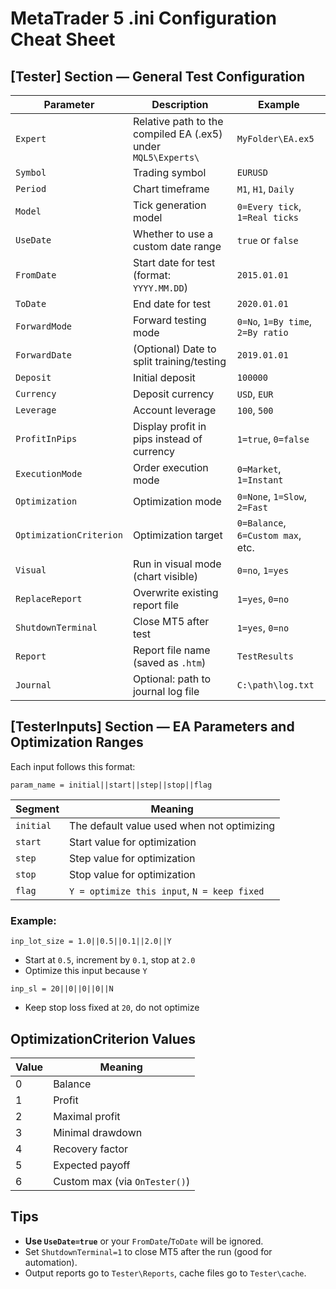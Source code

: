 # MetaTrader 5 .ini Configuration Cheat Sheet

## [Tester] Section — General Test Configuration

| Parameter               | Description                                                   | Example                           |
|-------------------------|---------------------------------------------------------------|-----------------------------------|
| `Expert`                | Relative path to the compiled EA (.ex5) under `MQL5\Experts\` | `MyFolder\EA.ex5`                 |
| `Symbol`                | Trading symbol                                                | `EURUSD`                          |
| `Period`                | Chart timeframe                                               | `M1`, `H1`, `Daily`               |
| `Model`                 | Tick generation model                                         | `0=Every tick`, `1=Real ticks`    |
| `UseDate`               | Whether to use a custom date range                            | `true` or `false`                 |
| `FromDate`              | Start date for test (format: `YYYY.MM.DD`)                    | `2015.01.01`                      |
| `ToDate`                | End date for test                                             | `2020.01.01`                      |
| `ForwardMode`           | Forward testing mode                                          | `0=No`, `1=By time`, `2=By ratio` |
| `ForwardDate`           | (Optional) Date to split training/testing                     | `2019.01.01`                      |
| `Deposit`               | Initial deposit                                               | `100000`                          |
| `Currency`              | Deposit currency                                              | `USD`, `EUR`                      |
| `Leverage`              | Account leverage                                              | `100`, `500`                      |
| `ProfitInPips`          | Display profit in pips instead of currency                    | `1=true`, `0=false`               |
| `ExecutionMode`         | Order execution mode                                          | `0=Market`, `1=Instant`           |
| `Optimization`          | Optimization mode                                             | `0=None`, `1=Slow`, `2=Fast`      |
| `OptimizationCriterion` | Optimization target                                           | `0=Balance`, `6=Custom max`, etc. |
| `Visual`                | Run in visual mode (chart visible)                            | `0=no`, `1=yes`                   |
| `ReplaceReport`         | Overwrite existing report file                                | `1=yes`, `0=no`                   |
| `ShutdownTerminal`      | Close MT5 after test                                          | `1=yes`, `0=no`                   |
| `Report`                | Report file name (saved as `.htm`)                            | `TestResults`                     |
| `Journal`               | Optional: path to journal log file                            | `C:\path\log.txt`                 |

## [TesterInputs] Section — EA Parameters and Optimization Ranges

Each input follows this format:

```
param_name = initial||start||step||stop||flag
```

| Segment     | Meaning                                         |
|-------------|-------------------------------------------------|
| `initial`   | The default value used when not optimizing      |
| `start`     | Start value for optimization                    |
| `step`      | Step value for optimization                     |
| `stop`      | Stop value for optimization                     |
| `flag`      | `Y = optimize this input`, `N = keep fixed`     |

### Example:

```
inp_lot_size = 1.0||0.5||0.1||2.0||Y
```

- Start at `0.5`, increment by `0.1`, stop at `2.0`
- Optimize this input because `Y`

```
inp_sl = 20||0||0||0||N
```

- Keep stop loss fixed at `20`, do not optimize

## OptimizationCriterion Values

| Value | Meaning                       |
|-------|-------------------------------|
| 0     | Balance                       |
| 1     | Profit                        |
| 2     | Maximal profit                |
| 3     | Minimal drawdown              |
| 4     | Recovery factor               |
| 5     | Expected payoff               |
| 6     | Custom max (via `OnTester()`) |

## Tips

- **Use `UseDate=true`** or your `FromDate`/`ToDate` will be ignored.
- Set `ShutdownTerminal=1` to close MT5 after the run (good for automation).
- Output reports go to `Tester\Reports`, cache files go to `Tester\cache`.
